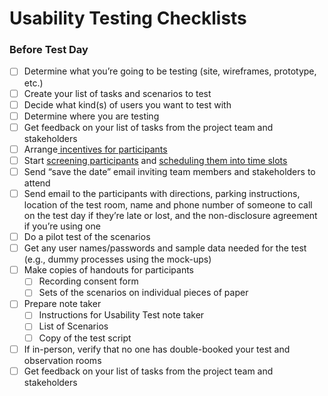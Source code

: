 # Usability Testing Checklists

### **Before Test Day**

* [ ] Determine what you’re going to be testing (site, wireframes, prototype, etc.)
* [ ] Create your list of tasks and scenarios to test
* [ ] Decide what kind(s) of users you want to test with
* [ ] Determine where you are testing
* [ ] Get feedback on your list of tasks from the project team and stakeholders
* [ ] Arrange[ incentives for participants](../../../research-planning-draft/compensation-guidelines.md)
* [ ] Start [screening participants](../../../recruiting-draft/) and [scheduling them into time slots](../../../research-planning/scheduling.md)
* [ ] Send “save the date” email inviting team members and stakeholders to attend
* [ ] Send email to the participants with directions, parking instructions, location of the test room, name and phone number of someone to call on the test day if they’re late or lost, and the non-disclosure agreement if you’re using one
* [ ] Do a pilot test of the scenarios
* [ ] Get any user names/passwords and sample data needed for the test (e.g., dummy processes using the mock-ups)
* [ ] Make copies of handouts for participants&#x20;
  * [ ] Recording consent form
  * [ ] Sets of the scenarios on individual pieces of paper
* [ ] Prepare note taker&#x20;
  * [ ] Instructions for Usability Test note taker
  * [ ] List of Scenarios&#x20;
  * [ ] Copy of the test script
* [ ] If in-person, verify that no one has double-booked your test and observation rooms
* [ ] Get feedback on your list of tasks from the project team and stakeholders
